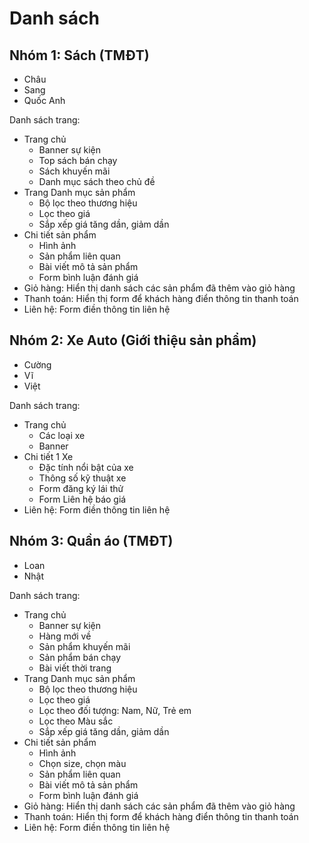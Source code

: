 # Danh sách

## Nhóm 1: Sách (TMĐT)

- Châu
- Sang
- Quốc Anh

Danh sách trang:

- Trang chủ
    - Banner sự kiện
    - Top sách bán chạy
    - Sách khuyến mãi
    - Danh mục sách theo chủ đề
- Trang Danh mục sản phẩm
    - Bộ lọc theo thương hiệu
    - Lọc theo giá
    - Sắp xếp giá tăng dần, giảm dần
- Chi tiết sản phẩm
    - Hình ảnh
    - Sản phẩm liên quan
    - Bài viết mô tả sản phẩm
    - Form bình luận đánh giá
- Giỏ hàng: Hiển thị danh sách các sản phẩm đã thêm vào giỏ hàng
- Thanh toán: Hiển thị form để khách hàng điển thông tin thanh toán
- Liên hệ: Form điền thông tin liên hệ


## Nhóm 2: Xe Auto (Giới thiệu sản phẩm)

- Cường 
- Vĩ
- Việt

Danh sách trang:

- Trang chủ
    - Các loại xe
    - Banner
- Chi tiết 1 Xe
    - Đặc tính nổi bật của xe
    - Thông số kỹ thuật xe
    - Form đăng ký lái thử
    - Form Liên hệ báo giá
- Liên hệ:  Form điền thông tin liên hệ

## Nhóm 3: Quần áo (TMĐT)

- Loan
- Nhật


Danh sách trang:

- Trang chủ
    - Banner sự kiện
    - Hàng mới về
    - Sản phẩm khuyến mãi
    - Sản phẩm bán chạy
    - Bài viết thời trang
- Trang Danh mục sản phẩm
    - Bộ lọc theo thương hiệu
    - Lọc theo giá
    - Lọc theo đối tượng: Nam, Nữ, Trẻ em
    - Lọc theo Màu sắc
    - Sắp xếp giá tăng dần, giảm dần
- Chi tiết sản phẩm
    - Hình ảnh
    - Chọn size, chọn màu
    - Sản phẩm liên quan
    - Bài viết mô tả sản phẩm
    - Form bình luận đánh giá
- Giỏ hàng: Hiển thị danh sách các sản phẩm đã thêm vào giỏ hàng
- Thanh toán: Hiển thị form để khách hàng điển thông tin thanh toán
- Liên hệ: Form điền thông tin liên hệ